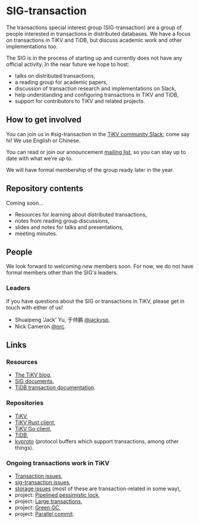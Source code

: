 # SIG-transaction

The transactions special interest group (SIG-transaction) are a group of people interested in transactions in distributed databases. We have a focus on transactions in TiKV and TiDB, but discuss academic work and other implementations too.

The SIG is in the process of starting up and currently does not have any official activity. In the near future we hope to host:

* talks on distributed transactions,
* a reading group for academic papers,
* discussion of transaction research and implementations on Slack,
* help understanding and configuring transactions in TiKV and TiDB,
* support for contributors to TiKV and related projects.


## How to get involved

You can join us in #sig-transaction in the [TiKV community Slack](https://slack.tidb.io/invite?team=tikv-wg&channel=sig-transaction&ref=community-sig); come say hi! We use English or Chinese.

You can read or join our announcement [mailing list](https://groups.google.com/d/forum/tikv-sig-transaction), so you can stay up to date with what we're up to.

We will have formal membership of the group ready later in the year.


## Repository contents

Coming soon...

* Resources for learning about distributed transactions,
* notes from reading group discussions,
* slides and notes for talks and presentations,
* meeting minutes.


## People

We look forward to welcoming new members soon. For now, we do not have formal members other than the SIG's leaders.

### Leaders

If you have questions about the SIG or transactions in TiKV, please get in touch with either of us!

* Shuaipeng 'Jack' Yu, 于帅鹏 [@jackysp](https://github.com/jackysp),
* Nick Cameron [@nrc](https://github.com/nrc).


## Links

### Resources

* [The TiKV blog](https://tikv.org/blog/),
* [SIG documents](https://github.com/tikv/community/tree/master/sig/transaction),
* [TiDB transaction documentation](https://pingcap.com/docs/stable/transaction-overview).

### Repositories

* [TiKV](https://github.com/tikv/tikv),
* [TiKV Rust client](https://github.com/tikv/client-rust/),
* [TiKV Go client](https://github.com/tikv/client-go/),
* [TiDB](https://github.com/pingcap/tidb),
* [kvproto](https://github.com/pingcap/kvproto) (protocol buffers which support transactions, among other things).

### Ongoing transactions work in TiKV

* [Transaction issues](https://github.com/tikv/tikv/issues?q=is%3Aopen+is%3Aissue+label%3Acomponent%2Ftransaction),
* [sig-transaction issues](https://github.com/tikv/tikv/issues?q=is%3Aopen+is%3Aissue+label%3Asig%2Ftransaction),
* [storage issues](https://github.com/tikv/tikv/issues?q=is%3Aopen+is%3Aissue+label%3Acomponent%2Fstorage) (most of these are transaction-related in some way),
* project: [Pipelined pessimistic lock](https://github.com/tikv/tikv/projects/37),
* project: [Large transactions](https://github.com/tikv/tikv/projects/36),
* project: [Green GC](https://github.com/tikv/tikv/projects/35),
* project: [Parallel commit](https://github.com/tikv/tikv/projects/34).
